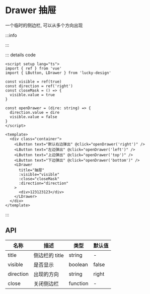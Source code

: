 # Drawer 抽屉

一个临时的侧边栏, 可以从多个方向出现

<script setup>
import Basic from '../../examples/drawer/basic.vue'
</script>

:::info

<Basic />

:::

::: details code

```vue
<script setup lang="ts">
import { ref } from 'vue'
import { LButton, LDrawer } from 'lucky-design'

const visible = ref(true)
const direction = ref('right')
const closeMask = () => {
  visible.value = true
}

const openDrawer = (dire: string) => {
  direction.value = dire
  visible.value = false
}
</script>

<template>
  <div class="container">
    <LButton text="默认右边弹出" @click="openDrawer('right')" />
    <LButton text="左边弹出" @click="openDrawer('left')" />
    <LButton text="上边弹出" @click="openDrawer('top')" />
    <LButton text="下边弹出" @click="openDrawer('bottom')" />
    <LDrawer
      title="抽屉"
      :visible="visible"
      :close="closeMask"
      :direction="direction"
    >
      <div>123123123</div>
    </LDrawer>
  </div>
</template>
```

:::

## API

| 名称      | 描述           | 类型    | 默认值 |
| --------- | -------------- | ------- | ------ |
| title     | 侧边栏的 title | string  | -      |
| visible   | 是否显示       | boolean | false  |
| direction | 出现的方向     | string  | right  |
| close     | 关闭侧边栏     | function | -  |
